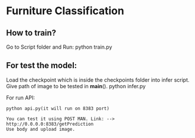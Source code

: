 # Furniture Classification

## How to train?
  Go to Script folder and Run:
      python train.py
    
## For test the model:
  
  Load the checkpoint which is inside the checkpoints folder into infer script.
  Give path of image to be tested in __main__().
    python infer.py
  
  For run API:
    
    python api.py(it will run on 8383 port)
    
    You can test it using POST MAN. Link: --> http://0.0.0.0:8383/getPrediction
    Use body and upload image.
    
    
